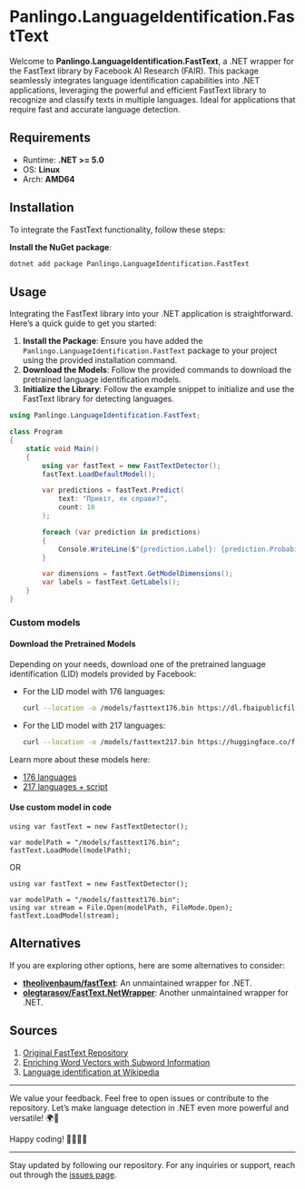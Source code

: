 ﻿# Panlingo.LanguageIdentification.FastText

Welcome to **Panlingo.LanguageIdentification.FastText**, a .NET wrapper for the FastText library by Facebook AI Research (FAIR). This package seamlessly integrates language identification capabilities into .NET applications, leveraging the powerful and efficient FastText library to recognize and classify texts in multiple languages. Ideal for applications that require fast and accurate language detection.

## Requirements

- Runtime: **.NET >= 5.0**
- OS: **Linux**
- Arch: **AMD64**

## Installation

To integrate the FastText functionality, follow these steps:

**Install the NuGet package**:

```sh
dotnet add package Panlingo.LanguageIdentification.FastText
```

## Usage

Integrating the FastText library into your .NET application is straightforward. Here’s a quick guide to get you started:

1. **Install the Package**: Ensure you have added the `Panlingo.LanguageIdentification.FastText` package to your project using the provided installation command.
2. **Download the Models**: Follow the provided commands to download the pretrained language identification models.
3. **Initialize the Library**: Follow the example snippet to initialize and use the FastText library for detecting languages.

```csharp
using Panlingo.LanguageIdentification.FastText;

class Program
{
    static void Main()
    {
        using var fastText = new FastTextDetector();
        fastText.LoadDefaultModel();

        var predictions = fastText.Predict(
            text: "Привіт, як справи?", 
            count: 10
        );

        foreach (var prediction in predictions)
        {
            Console.WriteLine($"{prediction.Label}: {prediction.Probability}");
        }

        var dimensions = fastText.GetModelDimensions();
        var labels = fastText.GetLabels();
    }
}
```

### Custom models

#### Download the Pretrained Models

Depending on your needs, download one of the pretrained language identification (LID) models provided by Facebook:

- For the LID model with 176 languages:
    ```sh
    curl --location -o /models/fasttext176.bin https://dl.fbaipublicfiles.com/fasttext/supervised-models/lid.176.bin
    ```

- For the LID model with 217 languages:
    ```sh
    curl --location -o /models/fasttext217.bin https://huggingface.co/facebook/fasttext-language-identification/resolve/main/model.bin?download=true
    ```

Learn more about these models here:
- [176 languages](https://fasttext.cc/docs/en/language-identification.html)
- [217 languages + script](https://huggingface.co/facebook/fasttext-language-identification)

#### Use custom model in code
```
using var fastText = new FastTextDetector();

var modelPath = "/models/fasttext176.bin";
fastText.LoadModel(modelPath);
```
OR
```
using var fastText = new FastTextDetector();

var modelPath = "/models/fasttext176.bin";
using var stream = File.Open(modelPath, FileMode.Open);
fastText.LoadModel(stream);
```

## Alternatives

If you are exploring other options, here are some alternatives to consider:

- **[theolivenbaum/fastText](https://github.com/theolivenbaum/fastText)**: An unmaintained wrapper for .NET.
- **[olegtarasov/FastText.NetWrapper](https://github.com/olegtarasov/FastText.NetWrapper)**: Another unmaintained wrapper for .NET.

## Sources

1. [Original FastText Repository](https://github.com/facebookresearch/fastText)
2. [Enriching Word Vectors with Subword Information](https://arxiv.org/abs/1607.04606v2)
3. [Language identification at Wikipedia](https://en.wikipedia.org/wiki/Language_identification)

---

We value your feedback. Feel free to open issues or contribute to the repository. Let’s make language detection in .NET even more powerful and versatile! 🌍📝

Happy coding! 👩‍💻👨‍💻

---

Stay updated by following our repository. For any inquiries or support, reach out through the [issues page](https://github.com/gluschenko/panlingo/issues).